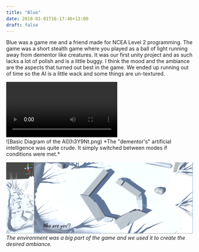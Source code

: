 ```yaml
---
title: "Blue"
date: 2018-01-01T16:17:46+13:00
draft: false
---
```


Blue was a game me and a friend made for NCEA Level 2 programming. The game was a short stealth game where you played as a ball of light running away from dementor like creatures. It was our first unity project and as such lacks a lot of polish and is a little buggy. I think the mood and the ambiance are the aspects that turned out best in the game. We ended up running out of time so the AI is a little wack and some things are un-textured.

<div class="videoCard">
<video src="demo.mp4" controls></video>
</div> 
![Basic Diagram of the AI](h3Y9Nt.png)
*The "dementor's" artificial intelligence was quite crude. It simply switched 
between modes if conditions were met.*

![Early Prototype Environment](DxSX1J.png)
*The environment was a big part of the game and we used it to create the desired
ambiance.*